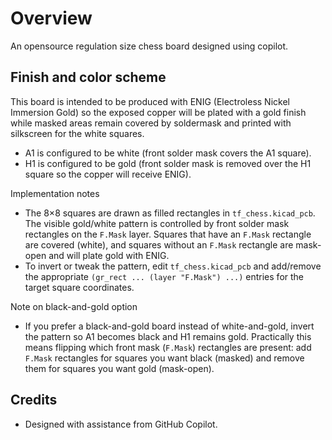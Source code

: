 # Overview
An opensource regulation size chess board designed using copilot.

## Finish and color scheme
This board is intended to be produced with ENIG (Electroless Nickel Immersion Gold) so the exposed copper will be plated with a gold finish while masked areas remain covered by soldermask and printed with silkscreen for the white squares.

- A1 is configured to be white (front solder mask covers the A1 square).
- H1 is configured to be gold (front solder mask is removed over the H1 square so the copper will receive ENIG).

Implementation notes
- The 8×8 squares are drawn as filled rectangles in `tf_chess.kicad_pcb`. The visible gold/white pattern is controlled by front solder mask rectangles on the `F.Mask` layer. Squares that have an `F.Mask` rectangle are covered (white), and squares without an `F.Mask` rectangle are mask-open and will plate gold with ENIG.
- To invert or tweak the pattern, edit `tf_chess.kicad_pcb` and add/remove the appropriate `(gr_rect ... (layer "F.Mask") ...)` entries for the target square coordinates.
 
Note on black-and-gold option
- If you prefer a black-and-gold board instead of white-and-gold, invert the pattern so A1 becomes black and H1 remains gold. Practically this means flipping which front mask (`F.Mask`) rectangles are present: add `F.Mask` rectangles for squares you want black (masked) and remove them for squares you want gold (mask-open).

## Credits
- Designed with assistance from GitHub Copilot.
